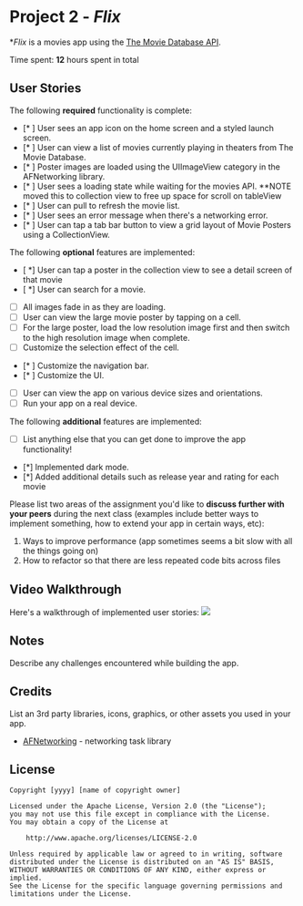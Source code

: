 # Project 2 - *Flix*

**Flix* is a movies app using the [The Movie Database API](http://docs.themoviedb.apiary.io/#).

Time spent: **12** hours spent in total

## User Stories

The following **required** functionality is complete:

- [* ] User sees an app icon on the home screen and a styled launch screen.
- [* ] User can view a list of movies currently playing in theaters from The Movie Database.
- [* ] Poster images are loaded using the UIImageView category in the AFNetworking library.
- [* ] User sees a loading state while waiting for the movies API. **NOTE moved this to collection view to free up space for scroll on tableView
- [* ] User can pull to refresh the movie list.
- [* ] User sees an error message when there's a networking error.
- [* ] User can tap a tab bar button to view a grid layout of Movie Posters using a CollectionView.

The following **optional** features are implemented:

- [ *] User can tap a poster in the collection view to see a detail screen of that movie
- [ *] User can search for a movie.
- [ ] All images fade in as they are loading.
- [ ] User can view the large movie poster by tapping on a cell.
- [ ] For the large poster, load the low resolution image first and then switch to the high resolution image when complete.
- [ ] Customize the selection effect of the cell.
- [* ] Customize the navigation bar.
- [* ] Customize the UI.
- [ ] User can view the app on various device sizes and orientations.
- [ ] Run your app on a real device.

The following **additional** features are implemented:

- [ ] List anything else that you can get done to improve the app functionality!

- [*] Implemented dark mode.
- [*] Added additional details such as release year and rating for each movie

Please list two areas of the assignment you'd like to **discuss further with your peers** during the next class (examples include better ways to implement something, how to extend your app in certain ways, etc):

1. Ways to improve performance (app sometimes seems a bit slow with all the things going on)
2. How to refactor so that there are less repeated code bits across files

## Video Walkthrough

Here's a walkthrough of implemented user stories:
<img src="FlixGif.gif">

## Notes

Describe any challenges encountered while building the app.

## Credits

List an 3rd party libraries, icons, graphics, or other assets you used in your app.

- [AFNetworking](https://github.com/AFNetworking/AFNetworking) - networking task library

## License

    Copyright [yyyy] [name of copyright owner]

    Licensed under the Apache License, Version 2.0 (the "License");
    you may not use this file except in compliance with the License.
    You may obtain a copy of the License at

        http://www.apache.org/licenses/LICENSE-2.0

    Unless required by applicable law or agreed to in writing, software
    distributed under the License is distributed on an "AS IS" BASIS,
    WITHOUT WARRANTIES OR CONDITIONS OF ANY KIND, either express or implied.
    See the License for the specific language governing permissions and
    limitations under the License.
